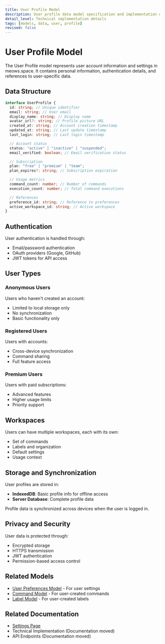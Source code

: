 ```yaml
---
title: User Profile Model
description: User profile data model specification and implementation details
detail_level: Technical implementation details
tags: [models, data, user, profile]
revised: false
---
```


# User Profile Model

The User Profile model represents user account information and settings in meows.space. It contains personal information, authentication details, and references to user-specific data.

## Data Structure

```typescript
interface UserProfile {
  id: string; // Unique identifier
  email: string; // User email
  display_name: string; // Display name
  avatar_url?: string; // Profile picture URL
  created_at: string; // Account creation timestamp
  updated_at: string; // Last update timestamp
  last_login: string; // Last login timestamp

  // Account status
  status: "active" | "inactive" | "suspended";
  email_verified: boolean; // Email verification status

  // Subscription
  plan: "free" | "premium" | "team";
  plan_expires?: string; // Subscription expiration

  // Usage metrics
  command_count: number; // Number of commands
  execution_count: number; // Total command executions

  // References
  preference_id: string; // Reference to preferences
  active_workspace_id: string; // Active workspace
}
```

## Authentication

User authentication is handled through:

- Email/password authentication
- OAuth providers (Google, GitHub)
- JWT tokens for API access

## User Types

### Anonymous Users

Users who haven't created an account:

- Limited to local storage only
- No synchronization
- Basic functionality only

### Registered Users

Users with accounts:

- Cross-device synchronization
- Command sharing
- Full feature access

### Premium Users

Users with paid subscriptions:

- Advanced features
- Higher usage limits
- Priority support

## Workspaces

Users can have multiple workspaces, each with its own:

- Set of commands
- Labels and organization
- Default settings
- Usage context

## Storage and Synchronization

User profiles are stored in:

- **IndexedDB**: Basic profile info for offline access
- **Server Database**: Complete profile data

Profile data is synchronized across devices when the user is logged in.

## Privacy and Security

User data is protected through:

- Encrypted storage
- HTTPS transmission
- JWT authentication
- Permission-based access control

## Related Models

- [User Preferences Model](user-preferences.md) - For user settings
- [Command Model](command.md) - For user-created commands
- [Label Model](label.md) - For user-created labels

## Related Documentation

- [Settings Page](../pages/settings.md)
- Technical Implementation (Documentation moved)
- API Endpoints (Documentation moved)
